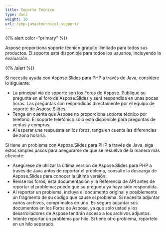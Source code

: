 ```yaml
---
title: Soporte Técnico
type: docs
weight: 10
url: /php-java/technical-support/
---
```


{{% alert color="primary" %}} 

Aspose proporciona soporte técnico gratuito ilimitado para todos sus productos. El soporte está disponible para todos los usuarios, incluyendo la evaluación.

{{% /alert %}} 

Si necesita ayuda con Aspose.Slides para PHP a través de Java, considere lo siguiente:

- La principal vía de soporte son los Foros de Aspose. Publique su pregunta en el foro de Aspose.Slides y será respondida en unas pocas horas. Las preguntas son respondidas directamente por el equipo de soporte de Aspose.Slides.
- Tenga en cuenta que Aspose no proporciona soporte técnico por teléfono. El soporte telefónico solo está disponible para preguntas de ventas y compras.
- Al esperar una respuesta en los foros, tenga en cuenta las diferencias de zona horaria.

Si tiene un problema con Aspose.Slides para PHP a través de Java, siga estos simples pasos para asegurarse de que se resuelva de la manera más eficiente:

- Asegúrese de utilizar la última versión de Aspose.Slides para PHP a través de Java antes de reportar el problema, consulte la descarga de Aspose.Slides para conocer la última versión.
- Revise los foros, esta documentación y la Referencia de API antes de reportar el problema; puede que su pregunta ya haya sido respondida.
- Al reportar un problema, incluya el documento original y posiblemente un fragmento de su código que cause el problema. Si necesita adjuntar varios archivos, comprímalos en uno. Es seguro adjuntar sus documentos en los Foros de Aspose, ya que solo usted y los desarrolladores de Aspose tendrán acceso a los archivos adjuntos.
- Intente reportar un problema por hilo. Si tiene otro problema, repórtelo en un hilo separado.